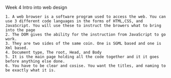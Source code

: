 Week 4 Intro into web design

    1. A web browser is a software program used to access the web. You can use 3 different code languages in the forms of HTML,CSS, and JavaScript. You will use these to instruct the browers what to bring into the page
    2. The DOM gives the ability for the instruction from JavaScript to go work. 
    3. They are two sides of the same coin. One is SGML based and one is Xml based.
    4. Document type, The root, Head, and Body
    5. It is the main page holding all the code together and it it goes before anything else done. 
    6. You have to be clear and cosise. You want the titles, and naming to be exactly what it is. 